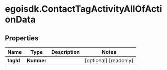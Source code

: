 # egoisdk.ContactTagActivityAllOfActionData

## Properties

Name | Type | Description | Notes
------------ | ------------- | ------------- | -------------
**tagId** | **Number** |  | [optional] [readonly] 


